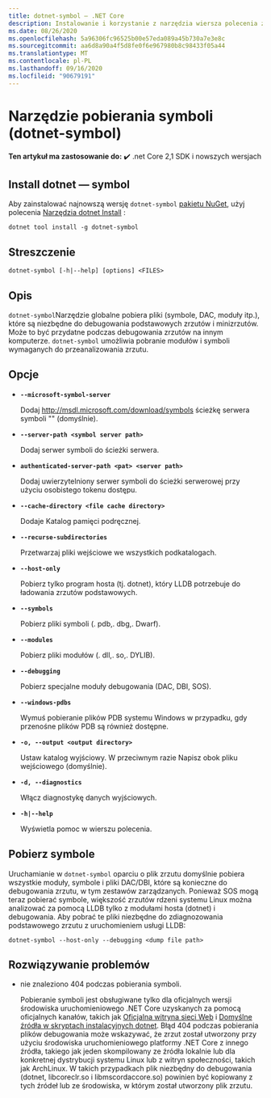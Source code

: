 ```yaml
---
title: dotnet-symbol — .NET Core
description: Instalowanie i korzystanie z narzędzia wiersza polecenia z symbolem dotnet.
ms.date: 08/26/2020
ms.openlocfilehash: 5a96306fc96525b00e57eda089a45b730a7e3e8c
ms.sourcegitcommit: aa6d8a90a4f5d8fe0f6e967980b8c98433f05a44
ms.translationtype: MT
ms.contentlocale: pl-PL
ms.lasthandoff: 09/16/2020
ms.locfileid: "90679191"
---
```

# <a name="symbol-downloader-dotnet-symbol"></a>Narzędzie pobierania symboli (dotnet-symbol)

**Ten artykuł ma zastosowanie do:** ✔️ .net Core 2,1 SDK i nowszych wersjach

## <a name="install-dotnet-symbol"></a>Install dotnet — symbol

Aby zainstalować najnowszą wersję `dotnet-symbol` [pakietu NuGet](https://www.nuget.org/packages/dotnet-symbol), użyj polecenia [Narzędzia dotnet Install](../tools/dotnet-tool-install.md) :

```dotnetcli
dotnet tool install -g dotnet-symbol
```

## <a name="synopsis"></a>Streszczenie

```console
dotnet-symbol [-h|--help] [options] <FILES>
```

## <a name="description"></a>Opis

`dotnet-symbol`Narzędzie globalne pobiera pliki (symbole, DAC, moduły itp.), które są niezbędne do debugowania podstawowych zrzutów i minizrzutów. Może to być przydatne podczas debugowania zrzutów na innym komputerze. `dotnet-symbol` umożliwia pobranie modułów i symboli wymaganych do przeanalizowania zrzutu.

## <a name="options"></a>Opcje

- **`--microsoft-symbol-server`**

  Dodaj http://msdl.microsoft.com/download/symbols ścieżkę serwera symboli "" (domyślnie).

- **`--server-path <symbol server path>`**

  Dodaj serwer symboli do ścieżki serwera.

- **`authenticated-server-path <pat> <server path>`**

  Dodaj uwierzytelniony serwer symboli do ścieżki serwerowej przy użyciu osobistego tokenu dostępu.

- **`--cache-directory <file cache directory>`**

  Dodaje Katalog pamięci podręcznej.

- **`--recurse-subdirectories`**

  Przetwarzaj pliki wejściowe we wszystkich podkatalogach.

- **`--host-only`**

  Pobierz tylko program hosta (tj. dotnet), który LLDB potrzebuje do ładowania zrzutów podstawowych.

- **`--symbols`**

  Pobierz pliki symboli (. pdb,. dbg,. Dwarf).

- **`--modules`**

  Pobierz pliki modułów (. dll,. so,. DYLIB).

- **`--debugging`**

  Pobierz specjalne moduły debugowania (DAC, DBI, SOS).

- **`--windows-pdbs`**

  Wymuś pobieranie plików PDB systemu Windows w przypadku, gdy przenośne plików PDB są również dostępne.

- **`-o, --output <output directory>`**

  Ustaw katalog wyjściowy. W przeciwnym razie Napisz obok pliku wejściowego (domyślnie).

- **`-d, --diagnostics`**

  Włącz diagnostykę danych wyjściowych.

- **`-h|--help`**

  Wyświetla pomoc w wierszu polecenia.

## <a name="download-symbols"></a>Pobierz symbole

Uruchamianie w `dotnet-symbol` oparciu o plik zrzutu domyślnie pobiera wszystkie moduły, symbole i pliki DAC/DBI, które są konieczne do debugowania zrzutu, w tym zestawów zarządzanych. Ponieważ SOS mogą teraz pobierać symbole, większość zrzutów rdzeni systemu Linux można analizować za pomocą LLDB tylko z modułami hosta (dotnet) i debugowania. Aby pobrać te pliki niezbędne do zdiagnozowania podstawowego zrzutu z uruchomieniem usługi LLDB:

```console
dotnet-symbol --host-only --debugging <dump file path>
```

## <a name="troubleshoot"></a>Rozwiązywanie problemów

- nie znaleziono 404 podczas pobierania symboli.

   Pobieranie symboli jest obsługiwane tylko dla oficjalnych wersji środowiska uruchomieniowego .NET Core uzyskanych za pomocą oficjalnych kanałów, takich jak [Oficjalna witryna sieci Web](https://dotnet.microsoft.com/download/dotnet-core) i [Domyślne źródła w skryptach instalacyjnych dotnet](../tools/dotnet-install-script.md). Błąd 404 podczas pobierania plików debugowania może wskazywać, że zrzut został utworzony przy użyciu środowiska uruchomieniowego platformy .NET Core z innego źródła, takiego jak jeden skompilowany ze źródła lokalnie lub dla konkretnej dystrybucji systemu Linux lub z witryn społeczności, takich jak ArchLinux. W takich przypadkach plik niezbędny do debugowania (dotnet, libcoreclr.so i libmscordaccore.so) powinien być kopiowany z tych źródeł lub ze środowiska, w którym został utworzony plik zrzutu.

